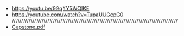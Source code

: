 - https://youtu.be/99qYY5WQlKE
- https://youtube.com/watch?v=TupaUUGcpC0
/////////////////////////////////////////////////////////////////////////////////////////
- [Capstone.pdf](https://github.com/user-attachments/files/15848490/Capstone.pdf)
